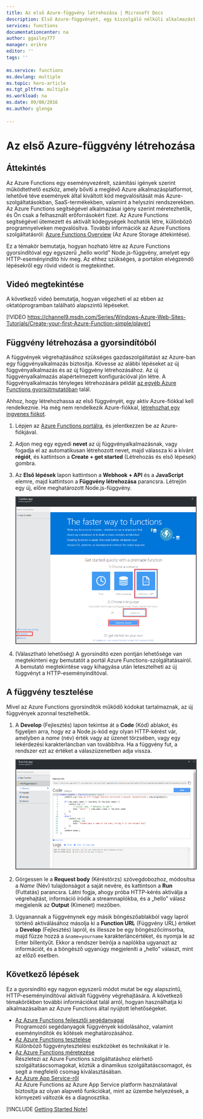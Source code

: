 ```yaml
---
title: Az első Azure-függvény létrehozása | Microsoft Docs
description: Első Azure-függvényét, egy kiszolgáló nélküli alkalmazást, kevesebb mint két perc alatt építhet fel.
services: functions
documentationcenter: na
author: ggailey777
manager: erikre
editor: ''
tags: ''

ms.service: functions
ms.devlang: multiple
ms.topic: hero-article
ms.tgt_pltfrm: multiple
ms.workload: na
ms.date: 09/08/2016
ms.author: glenga

---
```

# Az első Azure-függvény létrehozása
## Áttekintés
Az Azure Functions egy eseményvezérelt, számítási igények szerint működtethető eszköz, amely bővíti a meglévő Azure alkalmazásplatformot, lehetővé téve események által kiváltott kód megvalósítását más Azure-szolgáltatásokban, SaaS-termékekben, valamint a helyszíni rendszerekben. Az Azure Functions segítségével alkalmazásai igény szerint méretezhetők, és Ön csak a felhasznált erőforrásokért fizet. Az Azure Functions segítségével ütemezett és aktivált kódegységek hozhatók létre, különböző programnyelveken megvalósítva. További információk az Azure Functions szolgáltatásról: [Azure Functions Overview](functions-overview.md) (Az Azure Storage áttekintése).

Ez a témakör bemutatja, hogyan hozható létre az Azure Functions gyorsindítóval egy egyszerű „hello world” Node.js-függvény, amelyet egy HTTP-eseményindító hív meg. Az ehhez szükséges, a portálon elvégzendő lépésekről egy rövid videót is megtekinthet.

## Videó megtekintése
A következő videó bemutatja, hogyan végezheti el az ebben az oktatóprogramban található alapszintű lépéseket. 

[!VIDEO https://channel9.msdn.com/Series/Windows-Azure-Web-Sites-Tutorials/Create-your-first-Azure-Function-simple/player]


## Függvény létrehozása a gyorsindítóból
A függvények végrehajtásához szükséges gazdaszolgáltatást az Azure-ban egy függvényalkalmazás biztosítja. Kövesse az alábbi lépéseket az új függvényalkalmazás és az új függvény létrehozásához. Az új függvényalkalmazás alapértelmezett konfigurációval jön létre. A függvényalkalmazás tényleges létrehozására példát [az egyéb Azure Functions gyorsútmutatóban](functions-create-first-azure-function-azure-portal.md) talál.

Ahhoz, hogy létrehozhassa az első függvényét, egy aktív Azure-fiókkal kell rendelkeznie. Ha még nem rendelkezik Azure-fiókkal, [létrehozhat egy ingyenes fiókot](https://azure.microsoft.com/free/).

1. Lépjen az [Azure Functions portálra](https://functions.azure.com/signin), és jelentkezzen be az Azure-fiókjával.
2. Adjon meg egy egyedi **nevet** az új függvényalkalmazásnak, vagy fogadja el az automatikusan létrehozott nevet, majd válassza ki a kívánt **régiót**, és kattintson a **Create + get started** (Létrehozás és első lépések) gombra. 
3. Az **Első lépések** lapon kattintson a **Webhook + API** és a **JavaScript** elemre, majd kattintson a **Függvény létrehozása** parancsra. Létrejön egy új, előre meghatározott Node.js-függvény. 
   
    ![](./media/functions-create-first-azure-function/function-app-quickstart-node-webhook.png)
4. (Választható lehetőség) A gyorsindító ezen pontján lehetősége van megtekinteni egy bemutatót a portál Azure Functions-szolgáltatásairól.   A bemutató megtekintése vagy kihagyása után letesztelheti az új függvényt a HTTP-eseményindítóval.

## A függvény tesztelése
Mivel az Azure Functions gyorsindítók működő kódokat tartalmaznak, az új függvények azonnal tesztelhetők.

1. A **Develop** (Fejlesztés) lapon tekintse át a **Code** (Kód) ablakot, és figyeljen arra, hogy ez a Node.js-kód egy olyan HTTP-kérést vár, amelyben a *name* (név) érték vagy az üzenet törzsében, vagy egy lekérdezési karakterláncban van továbbítva. Ha a függvény fut, a rendszer ezt az értéket a válaszüzenetben adja vissza.
   
    ![](./media/functions-create-first-azure-function/function-app-develop-tab-testing.png)
2. Görgessen le a **Request body** (Kéréstörzs) szövegdobozhoz, módosítsa a *Name* (Név) tulajdonságot a saját nevére, és kattintson a **Run** (Futtatás) parancsra. Látni fogja, ahogy próba HTTP-kérés aktiválja a végrehajtást, információ íródik a streamnaplókba, és a „hello” válasz megjelenik az **Output** (Kimenet) mezőben. 
3. Ugyanannak a függvénynek egy másik böngészőablakból vagy lapról történő aktiválásához másolja ki a **Function URL** (Függvény URL) értéket a **Develop** (Fejlesztés) lapról, és illessze be egy böngészőcímsorba, majd fűzze hozzá a `&name=yourname` karakterláncértéket, és nyomja le az Enter billentyűt. Ekkor a rendszer beírója a naplókba ugyanazt az információt, és a böngésző ugyanúgy megjeleníti a „hello” választ, mint az előző esetben.

## Következő lépések
Ez a gyorsindító egy nagyon egyszerű módot mutat be egy alapszintű, HTTP-eseményindítóval aktivált függvény végrehajtására. A következő témakörökben további információkat talál arról, hogyan használhatja ki alkalmazásaiban az Azure Functions által nyújtott lehetőségeket.

* [Az Azure Functions fejlesztői segédanyagai](functions-reference.md)  
  Programozói segédanyagok függvények kódolásához, valamint eseményindítók és kötések meghatározásához.
* [Az Azure Functions tesztelése](functions-test-a-function.md)  
  Különböző függvénytesztelési eszközöket és technikákat ír le.
* [Az Azure Functions méretezése](functions-scale.md)  
  Részletezi az Azure Functions szolgáltatáshoz elérhető szolgáltatáscsomagokat, köztük a dinamikus szolgáltatáscsomagot, és segít a megfelelő csomag kiválasztásában. 
* [Az Azure App Service-ről](../app-service/app-service-value-prop-what-is.md)  
  Az Azure Functions az Azure App Service platform használatával biztosítja az olyan alapvető funkciókat, mint az üzembe helyezések, a környezeti változók és a diagnosztika. 

[!INCLUDE [Getting Started Note](../../includes/functions-get-help.md)]

<!--HONumber=Sep16_HO4-->


